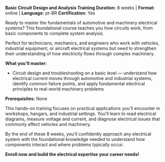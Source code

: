 **Basic Circuit Design and Analysis Training**
**Duration:** 8 weeks | **Format:** online | **Language:** pt-BR
**Certification:** Yes

Ready to master the fundamentals of automotive and machinery electrical systems? This foundational course teaches you how circuits work, from basic components to complete system analysis.

Perfect for technicians, mechanics, and engineers who work with vehicles, industrial equipment, or aircraft electrical systems but need to strengthen their understanding of how electricity flows through complex machinery.

**What you'll master:**
- Circuit design and troubleshooting on a basic level — understand how electrical current moves through automotive and industrial systems, identify common failure points, and apply fundamental electrical principles to real-world machinery problems

**Prerequisites:**
None

This hands-on training focuses on practical applications you'll encounter in workshops, hangars, and industrial settings. You'll learn to read electrical diagrams, measure voltage and current, and diagnose electrical issues that commonly affect vehicles and machinery.

By the end of these 8 weeks, you'll confidently approach any electrical system with the foundational knowledge needed to understand how components interact and where problems typically occur.

**Enroll now and build the electrical expertise your career needs!**